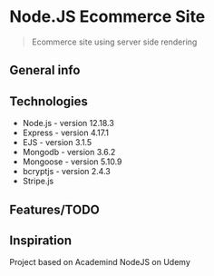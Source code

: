 # Node.JS Ecommerce Site
> Ecommerce site using server side rendering

## General info


## Technologies
* Node.js - version 12.18.3
* Express - version 4.17.1
* EJS - version 3.1.5
* Mongodb - version 3.6.2
* Mongoose - version 5.10.9
* bcryptjs - version 2.4.3
* Stripe.js

## Features/TODO


## Inspiration
Project based on Academind NodeJS on Udemy
